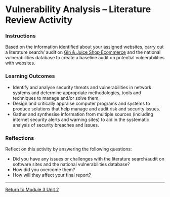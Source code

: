 # Vulnerability Analysis – Literature Review Activity

### Instructions
Based on the information identified about your assigned websites, carry out a literature search/ audit on [Gin & Juice Shop Ecommerce](https://ginandjuice.shop/) and the national vulnerabilities database to create a baseline audit on potential vulnerabilities with websites.

### Learning Outcomes
 - Identify and analyse security threats and vulnerabilities in network systems and determine appropriate methodologies, tools and techniques to manage and/or solve them.
 - Design and critically appraise computer programs and systems to produce solutions that help manage and audit risk and security issues.
 - Gather and synthesise information from multiple sources (including internet security alerts and warning sites) to aid in the systematic analysis of security breaches and issues.

### Reflections
Reflect on this activity by answering the following questions:
 - Did you have any issues or challenges with the literature search/audit on software sites and the national vulnerabilities database?
 - How did you overcome them?
 - How will they affect your final report?

---

[Return to Module 3 Unit 2](NS_Unit02.md)

